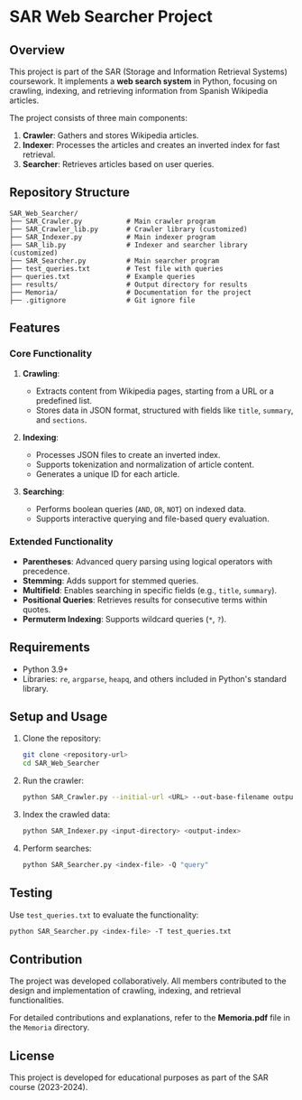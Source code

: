 # SAR Web Searcher Project

## Overview

This project is part of the SAR (Storage and Information Retrieval Systems) coursework. It implements a **web search system** in Python, focusing on crawling, indexing, and retrieving information from Spanish Wikipedia articles.

The project consists of three main components:
1. **Crawler**: Gathers and stores Wikipedia articles.
2. **Indexer**: Processes the articles and creates an inverted index for fast retrieval.
3. **Searcher**: Retrieves articles based on user queries.

## Repository Structure

```plaintext
SAR_Web_Searcher/
├── SAR_Crawler.py           # Main crawler program
├── SAR_Crawler_lib.py       # Crawler library (customized)
├── SAR_Indexer.py           # Main indexer program
├── SAR_lib.py               # Indexer and searcher library (customized)
├── SAR_Searcher.py          # Main searcher program
├── test_queries.txt         # Test file with queries
├── queries.txt              # Example queries
├── results/                 # Output directory for results
├── Memoria/                 # Documentation for the project
├── .gitignore               # Git ignore file
```

## Features

### Core Functionality
1. **Crawling**:
   - Extracts content from Wikipedia pages, starting from a URL or a predefined list.
   - Stores data in JSON format, structured with fields like `title`, `summary`, and `sections`.

2. **Indexing**:
   - Processes JSON files to create an inverted index.
   - Supports tokenization and normalization of article content.
   - Generates a unique ID for each article.

3. **Searching**:
   - Performs boolean queries (`AND`, `OR`, `NOT`) on indexed data.
   - Supports interactive querying and file-based query evaluation.

### Extended Functionality
- **Parentheses**: Advanced query parsing using logical operators with precedence.
- **Stemming**: Adds support for stemmed queries.
- **Multifield**: Enables searching in specific fields (e.g., `title`, `summary`).
- **Positional Queries**: Retrieves results for consecutive terms within quotes.
- **Permuterm Indexing**: Supports wildcard queries (`*`, `?`).

## Requirements

- Python 3.9+
- Libraries: `re`, `argparse`, `heapq`, and others included in Python's standard library.

## Setup and Usage

1. Clone the repository:
   ```bash
   git clone <repository-url>
   cd SAR_Web_Searcher
   ```

2. Run the crawler:
   ```bash
   python SAR_Crawler.py --initial-url <URL> --out-base-filename output.json
   ```

3. Index the crawled data:
   ```bash
   python SAR_Indexer.py <input-directory> <output-index>
   ```

4. Perform searches:
   ```bash
   python SAR_Searcher.py <index-file> -Q "query"
   ```

## Testing

Use `test_queries.txt` to evaluate the functionality:
```bash
python SAR_Searcher.py <index-file> -T test_queries.txt
```

## Contribution

The project was developed collaboratively. All members contributed to the design and implementation of crawling, indexing, and retrieval functionalities.

For detailed contributions and explanations, refer to the **Memoria.pdf** file in the `Memoria` directory.

## License

This project is developed for educational purposes as part of the SAR course (2023-2024).
